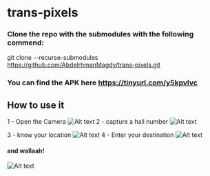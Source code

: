 # trans-pixels

### Clone the repo with the submodules with the following commend:
git clone --recurse-submodules https://github.com/AbdelrhmanMagdy/trans-pixels.git


### You can find the APK here https://tinyurl.com/y5kpvlvc

## How to use it

1 - Open the Camera
![Alt text](https://i.imgur.com/vfrWrrp.png)
2 - capture a hall number
![Alt text](https://i.imgur.com/SFfBdJ2.png)

3 - know your location 
![Alt text](https://i.imgur.com/WNqhHZv.png)
4 - Enter your destination
![Alt text](https://i.imgur.com/2bC6rko.png)

#### and wallaah! 

![Alt text](https://i.imgur.com/0nYmKD9.png)
